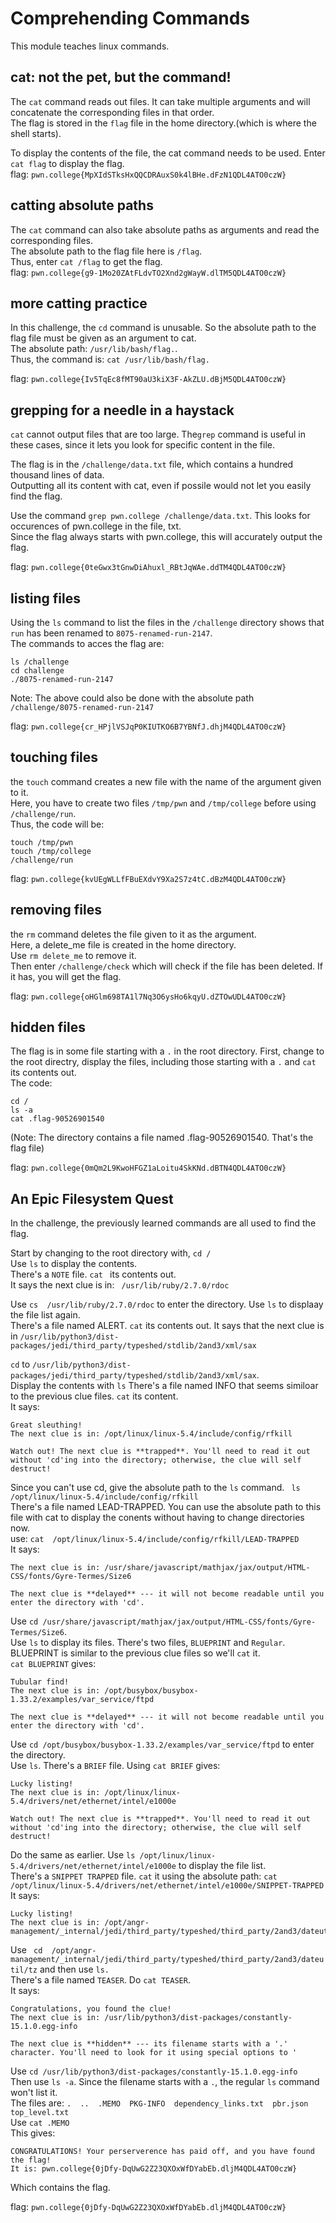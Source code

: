 # Comprehending Commands
This module teaches linux commands.

## cat: not the pet, but the command!
The `cat` command reads out files. It can take multiple arguments and will concatenate the corresponding files in that order.  
The flag is stored in the `flag` file in the home directory.(which is where the shell starts).   
  

To display the contents of the file, the cat command needs to be used. 
Enter `cat flag` to display the flag.  
flag: `pwn.college{MpXIdSTksHxQQCDRAuxS0k4lBHe.dFzN1QDL4ATO0czW}`


## catting absolute paths
The `cat` command can also take absolute paths as arguments and read the corresponding files.  
The absolute path to the flag file here is `/flag`.  
Thus, enter `cat /flag` to get the flag.  
flag: `pwn.college{g9-1Mo20ZAtFLdvTO2Xnd2gWayW.dlTM5QDL4ATO0czW}`

## more catting practice
In this challenge, the `cd` command is unusable. So the absolute path to the flag file must be given as an argument to cat.  
The absolute path: `/usr/lib/bash/flag.`.  
Thus, the command is: `cat /usr/lib/bash/flag.` 

flag: `pwn.college{Iv5TqEc8fMT90aU3kiX3F-AkZLU.dBjM5QDL4ATO0czW}`

## grepping for a needle in a haystack
`cat` cannot output files that are too large. The`grep` command is useful in these cases, since it lets you look for specific content in the file.    

  
The flag is in the `/challenge/data.txt` file, which contains a hundred thousand lines of data.   
Outputting all its content with cat, even if possile would not let you easily find the flag.  

Use the command `grep pwn.college /challenge/data.txt`. This looks for occurences of pwn.college in the file, txt.   
Since the flag always starts with pwn.college, this will accurately output the flag. 
  
flag: `pwn.college{0teGwx3tGnwDiAhuxl_RBtJqWAe.ddTM4QDL4ATO0czW}`

## listing files
Using the `ls` command to list the files in the `/challenge` directory shows that `run` has been renamed to `8075-renamed-run-2147`.  
The commands to acces the flag are:   
```
ls /challenge 
cd challenge  
./8075-renamed-run-2147
```

Note: The above could also be done with the absolute path `/challenge/8075-renamed-run-2147`  

flag: `pwn.college{cr_HPjlVSJqP0KIUTKO6B7YBNfJ.dhjM4QDL4ATO0czW}`

## touching files
the `touch` command creates a new file with the name of the argument given to it.  
Here, you have to create two files `/tmp/pwn` and `/tmp/college` before using `/challenge/run`.  
Thus, the code will be:   
```
touch /tmp/pwn
touch /tmp/college
/challenge/run
```

flag: `pwn.college{kvUEgWLLfFBuEXdvY9Xa2S7z4tC.dBzM4QDL4ATO0czW}`

## removing files
the `rm` command deletes the file given to it as the argument.  
Here, a delete_me file is created in the home directory.  
Use `rm delete_me` to remove it.  
Then enter `/challenge/check` which will check if the file has been deleted. If it has, you will get the flag.  

flag: `pwn.college{oHGlm698TA1l7Nq3O6ysHo6kqyU.dZTOwUDL4ATO0czW}`

## hidden files
The flag is in some file starting with a `.` in the root directory. 
First, change to the root directry, display the files, including those starting with a `.` and `cat` its contents out.  
The code:
```
cd /
ls -a
cat .flag-90526901540
```
(Note: The directory contains a file named  .flag-90526901540. That's the flag file)  

  
flag: `pwn.college{0mQm2L9KwoHFGZ1aLoitu4SkKNd.dBTN4QDL4ATO0czW}`

## An Epic Filesystem Quest
In the challenge, the previously learned commands are all used to find the flag.  

Start by changing to the root directory with, `cd /`  
Use `ls` to display the contents.   
There's a `NOTE` file. `cat ` its contents out.  
It says the next clue is in: ` /usr/lib/ruby/2.7.0/rdoc`  

Use `cs  /usr/lib/ruby/2.7.0/rdoc` to enter the directory. Use `ls` to displaay the file list again.  
There's a file named ALERT. `cat` its contents out. It says that the next clue is in `/usr/lib/python3/dist-packages/jedi/third_party/typeshed/stdlib/2and3/xml/sax`  

`cd` to `/usr/lib/python3/dist-packages/jedi/third_party/typeshed/stdlib/2and3/xml/sax`.  
Display the contents with `ls` 
There's a file named INFO that seems similoar to the previous clue files. `cat` its content.  
It says: 
```
Great sleuthing!
The next clue is in: /opt/linux/linux-5.4/include/config/rfkill

Watch out! The next clue is **trapped**. You'll need to read it out without 'cd'ing into the directory; otherwise, the clue will self destruct!
```

Since you can't use cd, give the absolute path to the `ls` command. 
` ls /opt/linux/linux-5.4/include/config/rfkill`  
There's a file named LEAD-TRAPPED. You can use the absolute path to this file with cat to display the conents without having to change directories now.   
use: `cat  /opt/linux/linux-5.4/include/config/rfkill/LEAD-TRAPPED`     
It says: 
```
The next clue is in: /usr/share/javascript/mathjax/jax/output/HTML-CSS/fonts/Gyre-Termes/Size6

The next clue is **delayed** --- it will not become readable until you enter the directory with 'cd'.
```

Use `cd /usr/share/javascript/mathjax/jax/output/HTML-CSS/fonts/Gyre-Termes/Size6`.  
Use `ls` to display its files. There's two files, `BLUEPRINT` and `Regular`. BLUEPRINT is similar to the previous clue files so we'll `cat` it.   
`cat BLUEPRINT` gives:   
```
Tubular find!
The next clue is in: /opt/busybox/busybox-1.33.2/examples/var_service/ftpd

The next clue is **delayed** --- it will not become readable until you enter the directory with 'cd'.
```


Use `cd /opt/busybox/busybox-1.33.2/examples/var_service/ftpd` to enter the directory.  
Use `ls`.  There's a `BRIEF` file. Using `cat BRIEF` gives:  
```
Lucky listing!
The next clue is in: /opt/linux/linux-5.4/drivers/net/ethernet/intel/e1000e

Watch out! The next clue is **trapped**. You'll need to read it out without 'cd'ing into the directory; otherwise, the clue will self destruct!
```

  
Do the same as earlier. Use `ls /opt/linux/linux-5.4/drivers/net/ethernet/intel/e1000e` to display the file list.  
There's a `SNIPPET TRAPPED` file. `cat` it using the absolute path: `cat /opt/linux/linux-5.4/drivers/net/ethernet/intel/e1000e/SNIPPET-TRAPPED`  
It says: 
```
Lucky listing!
The next clue is in: /opt/angr-management/_internal/jedi/third_party/typeshed/third_party/2and3/dateutil/tz
```
Use ` cd  /opt/angr-management/_internal/jedi/third_party/typeshed/third_party/2and3/dateutil/tz` and then use `ls.`  
There's a file named `TEASER`.  Do `cat TEASER`.   
It says: 
```
Congratulations, you found the clue!
The next clue is in: /usr/lib/python3/dist-packages/constantly-15.1.0.egg-info

The next clue is **hidden** --- its filename starts with a '.' character. You'll need to look for it using special options to '
```

Use `cd /usr/lib/python3/dist-packages/constantly-15.1.0.egg-info`  
Then use `ls -a`. Since the filename starts with a `.`, the regular `ls` command won't list it.  
The files are: `.  ..  .MEMO  PKG-INFO  dependency_links.txt  pbr.json  top_level.txt`  
Use `cat .MEMO`  
This gives:  
```
CONGRATULATIONS! Your perserverence has paid off, and you have found the flag!
It is: pwn.college{0jDfy-DqUwG2Z23QXOxWfDYabEb.dljM4QDL4ATO0czW}
```
Which contains the flag.  

  


flag: `pwn.college{0jDfy-DqUwG2Z23QXOxWfDYabEb.dljM4QDL4ATO0czW}`
